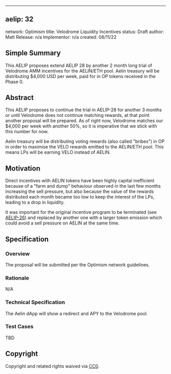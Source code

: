 
---

## aelip: 32
network: Optimism
title: Velodrome Liquidity Incentives
status: Draft
author: Matt 
Release: n/a
Implementor: n/a
created: 08/11/22

## Simple Summary

This AELIP proposes extend AELIP 28 by another 2 month long trial of Velodrome AMM incentives for the AELIN/ETH pool. Aelin treasury will be distributing $4,000 USD per week, paid for in OP tokens received in the Phase 0.

## Abstract

This AELIP proposes to continue the trial in AELIP-28 for another 3 months or until Velodrome does not continue matching rewards, at that point another proposal will be prepared. As of right now, Velodrome matches our $4,000 per week with another 50%, so it is imperative that we stick with this number for now.

Aelin treasury will be distributing voting rewards (also called "bribes") in OP in order to maximise the VELO rewards emitted to the AELIN/ETH pool. This means LPs will be earning VELO instead of AELIN.

## Motivation

Direct incentives with AELIN tokens have been highly capital inefficient because of a "farm and dump" behaviour observed in the last few months increasing the sell pressure, but also because the value of the rewards distributed each month became too low to keep the interest of the LPs, leading to a drop in liquidity.

It was important for the original incentive program to be terminated (see [AELIP-26](https://aelips.aelin.xyz/aelips/aelip-26)) and replaced by another one with a larger token emission which could avoid a sell pressure on AELIN at the same time.

## Specification

### Overview

The proposal will be submitted per the Optimism network guidelines.

### Rationale

N/A

### Technical Specification

The Aelin dApp will show a redirect and APY to the Velodrome pool.

### Test Cases

TBD

## Copyright

Copyright and related rights waived via [CC0](https://creativecommons.org/publicdomain/zero/1.0/).
